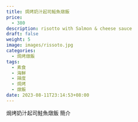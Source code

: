 ```yaml
---
title: 焗烤奶汁起司鮭魚燉飯
price:
  - 380
description: risotto with Salmon & cheese sauce
draft: false
weight: 5
image: images/rissoto.jpg
categories:
  - 焗烤燉飯
tags:
  - 素食
  - 海鮮
  - 辣度
  - 焗烤
  - 燉飯
date: 2023-08-11T23:14:53+08:00
---
```


焗烤奶汁起司鮭魚燉飯 簡介
